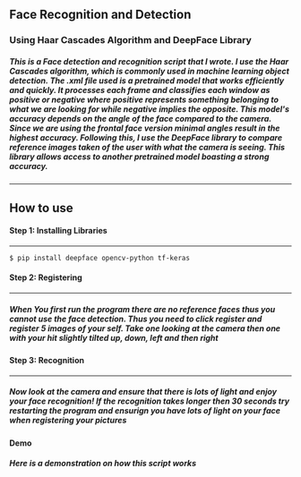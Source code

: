 <h2>Face Recognition and Detection</h2>
<h3>Using Haar Cascades Algorithm and DeepFace Library</h3>
<h5>This is a Face detection and recognition script that I wrote. I use the Haar Cascades algorithm, which is commonly used in machine learning object detection. The .xml file used is a pretrained model that works efficiently and quickly. It processes each frame and classifies each window as positive or negative where positive represents something belonging to what we are looking for while negative implies the opposite. This model's accuracy depends on the angle of the face compared to the camera. Since we are using the frontal face version minimal angles result in the highest accuracy. Following this, I use the DeepFace library to compare reference images taken of the user with what the camera is seeing. This library allows access to another pretrained model boasting a strong accuracy. 
</h5>
<hr>
<h2>How to use </h2>
<h4>Step 1: Installing Libraries</h4>
<hr>

```shell
$ pip install deepface opencv-python tf-keras
```

<h4>Step 2: Registering</h4>
<hr>
<h5>When You first run the program there are no reference faces thus you cannot use the face detection. Thus you need to click register and register 5 images of your self. Take one looking at the camera then one with your hit slightly tilted up, down, left and then right</h5>
<h4>Step 3: Recognition</h4>
<hr>
<h5>Now look at the camera and ensure that there is lots of light and enjoy your face recognition! If the recognition takes longer then 30 seconds try restarting the program and ensurign you have lots of light on your face when registering your pictures</h5>

<h4>Demo</h4>
<h5>Here is a demonstration on how this script works</h5>
